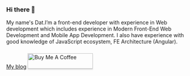 ### Hi there 👋

My name's Dat.I’m a front-end developer with experience in Web development which includes experience 
in Modern Front-End Web Development and Mobile App Development. I also have experience with
good knowledge of JavaScript ecosystem, FE Architecture (Angular).
###
<a href="https://codedao.tech.blog/">My blog</a>
<a href="https://www.buymeacoffee.com/datcodedao" target="_blank"><img src="https://www.buymeacoffee.com/assets/img/custom_images/orange_img.png" alt="Buy Me A Coffee" style="height: 41px !important;width: 174px !important;box-shadow: 0px 3px 2px 0px rgba(190, 190, 190, 0.5) !important;-webkit-box-shadow: 0px 3px 2px 0px rgba(190, 190, 190, 0.5) !important;" ></a>
